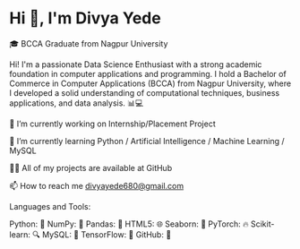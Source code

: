 # Hi 👋, I'm Divya Yede

🎓 BCCA Graduate from Nagpur University

Hi! I'm a passionate Data Science Enthusiast with a strong academic foundation in computer applications and programming. I hold a Bachelor of Commerce in Computer Applications (BCCA) from Nagpur University, where I developed a solid understanding of computational techniques, business applications, and data analysis. 📊💻


🔭 I’m currently working on Internship/Placement Project                        

🌱 I’m currently learning Python / Artificial Intelligence / Machine Learning / MySQL

👨‍💻 All of my projects are available at GitHub

📫 How to reach me divyayede680@gmail.com

Languages and Tools:

Python: 🐍
NumPy: 🔢
Pandas: 🐼
HTML5: 🌐
Seaborn: 🦢
PyTorch: 🔥
Scikit-learn: 🔍
MySQL: 🐬
TensorFlow: 🧠
GitHub: 🐙
























